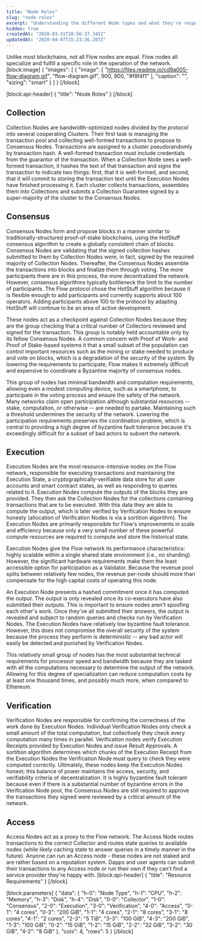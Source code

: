 ```yaml
---
title: "Node Roles"
slug: "node-roles"
excerpt: "Understanding the different Node types and what they're responsible for."
hidden: true
createdAt: "2020-03-31T20:56:37.345Z"
updatedAt: "2020-04-07T15:23:36.207Z"
---
```

Unlike most blockchains, not all Flow nodes are equal. Flow nodes all specialize and fulfill a specific role in the operation of the network.
[block:image]
{
  "images": [
    {
      "image": [
        "https://files.readme.io/cd9a005-flow-diagram.gif",
        "flow-diagram.gif",
        900,
        900,
        "#f8f4f1"
      ],
      "caption": "",
      "sizing": "smart"
    }
  ]
}
[/block]

[block:api-header]
{
  "title": "Node Roles"
}
[/block]
## Collection

Collection Nodes are bandwidth-optimized nodes divided by the protocol into several cooperating Clusters. Their first task is managing the transaction pool and collecting well-formed transactions to propose to Consensus Nodes. Transactions are assigned to a cluster pseudorandomly by transaction hash. A well-formed transaction must include credentials from the guarantor of the transaction. When a Collection Node sees a well-formed transaction, it hashes the text of that transaction and signs the transaction to indicate two things: first, that it is well-formed, and second, that it will commit to storing the transaction text until the Execution Nodes have finished processing it. Each cluster collects transactions, assembles them into Collections and submits a Collection Guarantee signed by a super-majority of the cluster to the Consensus Nodes. 

## Consensus

Consensus Nodes form and propose blocks in a manner similar to traditionally-structured proof-of-stake blockchains, using the HotStuff consensus algorithm to create a globally consistent chain of blocks. Consensus Nodes are validating that the signed collection hashes submitted to them by Collection Nodes were, in fact, signed by the required majority of Collection Nodes. Thereafter, the Consensus Nodes assemble the transactions into blocks and finalize them through voting. 
The more participants there are in this process, the more decentralized the network. However, consensus algorithms typically bottleneck the limit to the number of participants. The Flow protocol chose the HotStuff algorithm because it is flexible enough to add participants and currently supports about 100 operators. Adding participants above 100 to the protocol by adapting HotStuff will continue to be an area of active development. 

These nodes act as a checkpoint against Collection Nodes because they are the group checking that a critical number of Collectors reviewed and signed for the transaction. This group is notably held accountable only by its fellow Consensus Nodes. A common concern with Proof of Work- and Proof of Stake-based systems it that a small subset of the population can control important resources such as the mining or stake needed to produce and vote on blocks, which is a degradation of the security of the system. By lowering the requirements to participate, Flow makes it extremely difficult and expensive to coordinate a Byzantine majority of consensus nodes. 

This group of nodes has minimal bandwidth and computation requirements, allowing even a modest computing device, such as a smartphone, to participate in the voting process and ensure the safety of the network. Many networks claim open participation although substantial resources -- stake, computation, or otherwise -- are needed to partake. Maintaining such a threshold undermines the security of the network. Lowering the participation requirements preserves the coordination problem, which is central to providing a high degree of byzantine fault tolerance because it's exceedingly difficult for a subset of bad actors to subvert the network.

## Execution
Execution Nodes are the most resource-intensive nodes on the Flow network, responsible for executing transactions and maintaining the Execution State, a cryptographically-verifiable data store for all user accounts and smart contract states, as well as responding to queries related to it. Execution Nodes compute the outputs of the blocks they are provided. They then ask the Collection Nodes for the collections containing transactions that are to be executed. With this data they are able to compute the output, which is later verified by Verification Nodes to ensure honesty (allocation of Verification Nodes is via a sortition algorithm). The Execution Nodes are primarily responsible for Flow's improvements in scale and efficiency because only a very small number of these powerful compute resources are required to compute and store the historical state.

Execution Nodes give the Flow network its performance characteristics: highly scalable within a single shared state environment (i.e., no sharding). However, the significant hardware requirements make them the least accessible option for participation as a Validator. Because the revenue pool splits between relatively few nodes, the revenue per-node should more than compensate for the high capital costs of operating this node. 

An Execution Node presents a hashed commitment once it has computed the output. The output is only revealed once its co-executors have also submitted their outputs. This is important to ensure nodes aren't spoofing each other's work. Once they've all submitted their answers, the output is revealed and subject to random queries and checks run by Verification Nodes. The Execution Nodes have relatively low byzantine fault tolerance. However, this does not compromise the overall security of the system because the process they perform is deterministic -- any bad actor will easily be detected and punished by Verification Nodes.

This relatively small group of nodes has the most substantial technical requirements for processor speed and bandwidth because they are tasked with all the computations necessary to determine the output of the network. Allowing for this degree of specialization can reduce computation costs by at least one thousand times, and possibly much more, when compared to Ethereum.

## Verification

Verification Nodes are responsible for confirming the correctness of the work done by Execution Nodes. Individual Verification Nodes only check a small amount of the total computation, but collectively they check every computation many times in parallel. Verification nodes verify Execution Receipts provided by Execution Nodes and issue Result Approvals. A sortition algorithm determines which chunks of the Execution Receipt from the Execution Nodes the Verification Node must query to check they were computed correctly. Ultimately, these nodes keep the Execution Nodes honest; this balance of power maintains the access, security, and verifiability criteria of decentralization. It is highly byzantine fault tolerant because even if there is a substantial number of byzantine errors in the Verification Node
pool, the Consensus Nodes are still required to approve the transactions they signed were reviewed by a critical amount of the network.

## Access
Access Nodes act as a proxy to the Flow network. The Access Node routes transactions to the correct Collector and routes state queries to available nodes (while likely caching state to answer queries in a timely manner in the future). Anyone can run an Access node - these nodes are not staked and are rather based on a reputation system. Dapps and user agents can submit their transactions to any Access node or run their own if they can't find a service provider they're happy with. 
[block:api-header]
{
  "title": "Resource Requirements"
}
[/block]

[block:parameters]
{
  "data": {
    "h-0": "Node Type",
    "h-1": "CPU",
    "h-2": "Memory",
    "h-3": "Disk",
    "h-4": "Disk",
    "0-0": "Collector",
    "1-0": "Consensus",
    "2-0": "Execution",
    "3-0": "Verification",
    "4-0": "Access",
    "0-1": "4 cores",
    "0-3": "200 GiB",
    "1-1": "4 cores",
    "2-1": "8 cores",
    "3-1": "8 cores",
    "4-1": "2 cores",
    "2-3": "5 TiB",
    "3-3": "100 GiB",
    "4-3": "200 GiB",
    "1-3": "100 GiB",
    "0-2": "15 GiB",
    "1-2": "15 GiB",
    "2-2": "32 GiB",
    "3-2": "30 GiB",
    "4-2": "8 GiB"
  },
  "cols": 4,
  "rows": 5
}
[/block]
